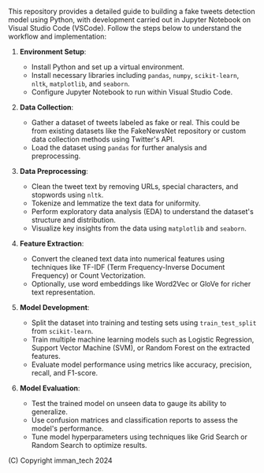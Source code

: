 This repository provides a detailed guide to building a fake tweets detection model using Python, with development carried out in Jupyter Notebook on Visual Studio Code (VSCode). Follow the steps below to understand the workflow and implementation:

1. **Environment Setup**:
   - Install Python and set up a virtual environment.
   - Install necessary libraries including `pandas`, `numpy`, `scikit-learn`, `nltk`, `matplotlib`, and `seaborn`.
   - Configure Jupyter Notebook to run within Visual Studio Code.

2. **Data Collection**:
   - Gather a dataset of tweets labeled as fake or real. This could be from existing datasets like the FakeNewsNet repository or custom data collection methods using Twitter's API.
   - Load the dataset using `pandas` for further analysis and preprocessing.

3. **Data Preprocessing**:
   - Clean the tweet text by removing URLs, special characters, and stopwords using `nltk`.
   - Tokenize and lemmatize the text data for uniformity.
   - Perform exploratory data analysis (EDA) to understand the dataset's structure and distribution.
   - Visualize key insights from the data using `matplotlib` and `seaborn`.

4. **Feature Extraction**:
   - Convert the cleaned text data into numerical features using techniques like TF-IDF (Term Frequency-Inverse Document Frequency) or Count Vectorization.
   - Optionally, use word embeddings like Word2Vec or GloVe for richer text representation.

5. **Model Development**:
   - Split the dataset into training and testing sets using `train_test_split` from `scikit-learn`.
   - Train multiple machine learning models such as Logistic Regression, Support Vector Machine (SVM), or Random Forest on the extracted features.
   - Evaluate model performance using metrics like accuracy, precision, recall, and F1-score.

6. **Model Evaluation**:
   - Test the trained model on unseen data to gauge its ability to generalize.
   - Use confusion matrices and classification reports to assess the model's performance.
   - Tune model hyperparameters using techniques like Grid Search or Random Search to optimize results.



(C) Copyright imman_tech 2024
